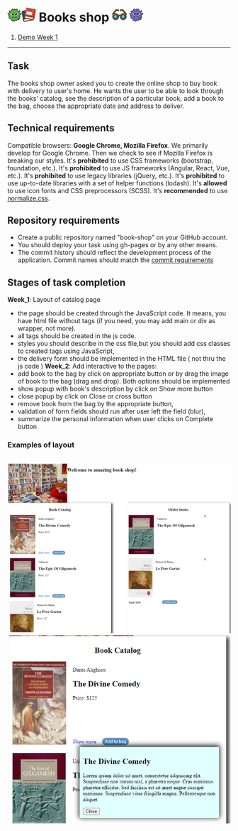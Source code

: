 # ![](./src/pic/greenvir30.png)![](./src/pic/book.png) Books shop ![](./src/pic/glasses.png) ![](./src/pic/violetvir30.png)
1. [Demo Week 1]()
---
## Task
The books shop owner asked you to create the online shop to buy book with delivery to user's home. He wants the user to be able to look through the books' catalog, see the description of a particular book, add a book to the bag, choose the appropriate date and address to deliver.
## Technical requirements
Compatible browsers: **Google Chrome, Mozilla Firefox**. We primarily develop for Google Chrome. Then we check to see if Mozilla Firefox is breaking our styles.
It's **prohibited** to use CSS frameworks (bootstrap, foundation, etc.).
It's **prohibited** to use JS frameworks (Angular, React, Vue, etc.).
It's **prohibited** to use legacy libraries (jQuery, etc.).
It's **prohibited** to use up-to-date libraries with a set of helper functions (lodash).
It's **allowed** to use icon fonts and CSS preprocessors (SCSS).
It's **recommended** to use [normalize.css](https://necolas.github.io/normalize.css/).
## Repository requirements
- Create a public repository named "book-shop" on your GitHub account.
- You should deploy your task using gh-pages or by any other means.
- The commit history should reflect the development process of the application. Commit names should match the [commit requirements](https://docs.rs.school/#/git-convention)
## Stages of task completion
**Week_1**: Layout of catalog page
 * the page should be created through the JavaScript code. It means, you have html file without tags (if you need, you may add main or div as wrapper, not more).
 * all tags should be created in the js code.
 * styles you should describe in the css file,but you should add css classes to created tags using JavaScript,
 * the delivery form should be implemented in the HTML file ( not thru the js code )
**Week_2**: Add interactive to the pages:
 * add book to the bag by click on appropriate button or by drag the image of book to the bag (drag and drop). Both options should be implemented
 * show popup with book's description by click on Show more button
 * close popup by click on Close or cross button
 * remove book from the bag by the appropriate button,
 * validation of form fields should run after user left the field (blur),
 * summarize the personal information when user clicks on Complete button


### Examples of layout
![Book catalog](./src/img/img.png)
![Popup](./src/img/img_1.png)
---